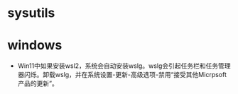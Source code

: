 # sysutils

# windows

- Win11中如果安装wsl2，系统会自动安装wslg。wslg会引起任务栏和任务管理器闪烁。卸载wslg，并在系统设置-更新-高级选项-禁用“接受其他Micrpsoft产品的更新”。
